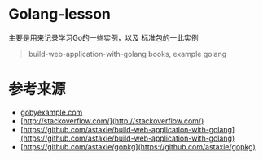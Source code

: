 # Golang-lesson
主要是用来记录学习Go的一些实例，以及 标准包的一此实例
> build-web-application-with-golang books,  example golang



# 参考来源
- [gobyexample.com](http://gobyexample.com)
- [http://stackoverflow.com/](http://stackoverflow.com/)
- [https://github.com/astaxie/build-web-application-with-golang](https://github.com/astaxie/build-web-application-with-golang)
- [https://github.com/astaxie/gopkg](https://github.com/astaxie/gopkg)
